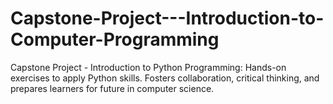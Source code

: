 # Capstone-Project---Introduction-to-Computer-Programming
Capstone Project - Introduction to Python Programming: Hands-on exercises to apply Python skills. Fosters collaboration, critical thinking, and prepares learners for future in computer science.
